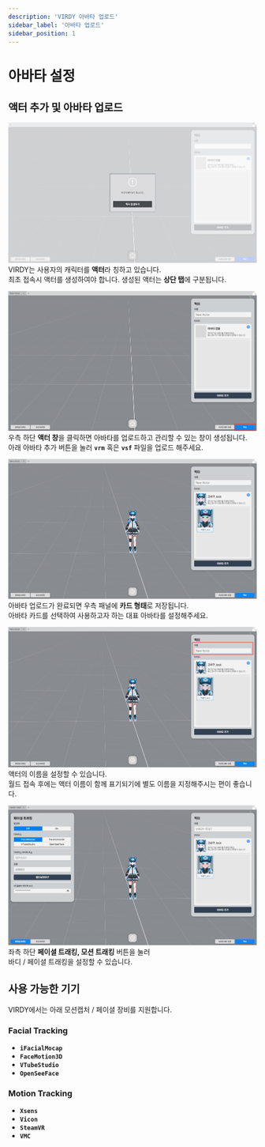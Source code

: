 ```yaml
---
description: 'VIRDY 아바타 업로드'
sidebar_label: '아바타 업로드'
sidebar_position: 1
---
```


# 아바타 설정

## 액터 추가 및 아바타 업로드
![AvatarSetImage1](/img/Page_AvatarSettings/1.png) <br/>
VIRDY는 사용자의 캐릭터를 <span class="highlight_text">**액터**</span>라 칭하고 있습니다. <br/>
최초 접속시 액터를 생성하여야 합니다. 생성된 액터는 <span class="highlight_text">**상단 탭**</span>에 구분됩니다.

![AvatarSetImage2](/img/Page_AvatarSettings/2.png) <br/>
우측 하단 <span class="highlight_text">**액터 창**</span>을 클릭하면 아바타를 업로드하고 관리할 수 있는 창이 생성됩니다. <br/>
아래 아바타 추가 버튼을 눌러 **``vrm``** 혹은 **``vsf``** 파일을 업로드 해주세요.

![AvatarSetImage3](/img/Page_AvatarSettings/3.png) <br/>
아바타 업로드가 완료되면 우측 패널에 <span class="highlight_text">**카드 형태**</span>로 저장됩니다. <br/>
아바타 카드를 선택하여 사용하고자 하는 대표 아바타를 설정해주세요.

![AvatarSetImage4](/img/Page_AvatarSettings/4.png) <br/>
액터의 이름을 설정할 수 있습니다. <br/>
월드 접속 후에는 액터 이름이 함께 표기되기에 별도 이름을 지정해주시는 편이 좋습니다.

![AvatarSetImage5](/img/Page_AvatarSettings/5.png) <br/>
좌측 하단 <span class="highlight_text">**페이셜 트래킹, 모션 트래킹**</span> 버튼을 눌러 <br/> 바디 / 페이셜 트래킹을 설정할 수 있습니다.

## 사용 가능한 기기

VIRDY에서는 아래 모션캡처 / 페이셜 장비를 지원합니다.

### Facial Tracking

- **```iFacialMocap```**
- **```FaceMotion3D```**
- **```VTubeStudio```**
- **```OpenSeeFace```**

### Motion Tracking

- **```Xsens```**
- **```Vicon```**
- **```SteamVR```**
- **```VMC```**